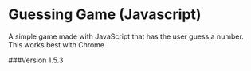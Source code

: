 # Guessing Game (Javascript)
A simple game made with JavaScript that has the user guess a number. This works best with Chrome

###Version 1.5.3
